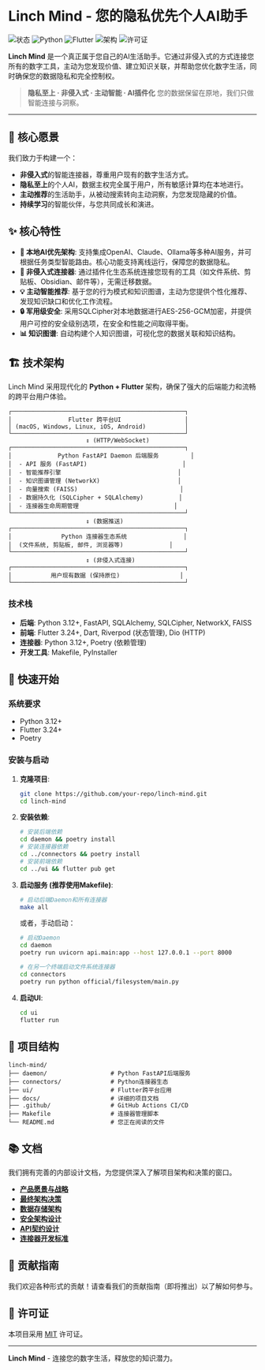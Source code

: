 # Linch Mind - 您的隐私优先个人AI助手

![状态](https://img.shields.io/badge/status-beta-blue)
![Python](https://img.shields.io/badge/python-3.12+-purple)
![Flutter](https://img.shields.io/badge/flutter-3.24+-green)
![架构](https://img.shields.io/badge/architecture-Python+Flutter-orange)
![许可证](https://img.shields.io/badge/license-MIT-lightgrey)

**Linch Mind** 是一个真正属于您自己的AI生活助手。它通过非侵入式的方式连接您所有的数字工具，主动为您发现价值、建立知识关联，并帮助您优化数字生活，同时确保您的数据隐私和完全控制权。

> **隐私至上 · 非侵入式 · 主动智能 · AI插件化**
> 您的数据保留在原地，我们只做智能连接与洞察。

---

## 🌟 核心愿景

我们致力于构建一个：
- **非侵入式**的智能连接器，尊重用户现有的数字生活方式。
- **隐私至上**的个人AI，数据主权完全属于用户，所有敏感计算均在本地进行。
- **主动推荐**的生活助手，从被动搜索转向主动洞察，为您发现隐藏的价值。
- **持续学习**的智能伙伴，与您共同成长和演进。

## ✨ 核心特性

- **🧠 本地AI优先架构**: 支持集成OpenAI、Claude、Ollama等多种AI服务，并可根据任务类型智能路由。核心功能支持离线运行，保障您的数据隐私。
- **🔗 非侵入式连接器**: 通过插件化生态系统连接您现有的工具（如文件系统、剪贴板、Obsidian、邮件等），无需迁移数据。
- **💡 主动智能推荐**: 基于您的行为模式和知识图谱，主动为您提供个性化推荐、发现知识缺口和优化工作流程。
- **🔒 军用级安全**: 采用SQLCipher对本地数据进行AES-256-GCM加密，并提供用户可控的安全级别选项，在安全和性能之间取得平衡。
- **📊 知识图谱**: 自动构建个人知识图谱，可视化您的数据关联和知识结构。

## 🏗️ 技术架构

Linch Mind 采用现代化的 **Python + Flutter** 架构，确保了强大的后端能力和流畅的跨平台用户体验。

```
┌─────────────────────────────────────────────────┐
│                Flutter 跨平台UI                  │
│ (macOS, Windows, Linux, iOS, Android)           │
└─────────────────────────────────────────────────┘
                      ↕ (HTTP/WebSocket)
┌─────────────────────────────────────────────────┐
│             Python FastAPI Daemon 后端服务         │
│  - API 服务 (FastAPI)                           │
│  - 智能推荐引擎                                 │
│  - 知识图谱管理 (NetworkX)                      │
│  - 向量搜索 (FAISS)                             │
│  - 数据持久化 (SQLCipher + SQLAlchemy)          │
│  - 连接器生命周期管理                           │
└─────────────────────────────────────────────────┘
                      ↕ (数据推送)
┌─────────────────────────────────────────────────┐
│              Python 连接器生态系统                │
│  (文件系统, 剪贴板, 邮件, 浏览器等)             │
└─────────────────────────────────────────────────┘
                      ↕ (非侵入式连接)
┌─────────────────────────────────────────────────┐
│           用户现有数据 (保持原位)                 │
└─────────────────────────────────────────────────┘
```

### 技术栈

- **后端**: Python 3.12+, FastAPI, SQLAlchemy, SQLCipher, NetworkX, FAISS
- **前端**: Flutter 3.24+, Dart, Riverpod (状态管理), Dio (HTTP)
- **连接器**: Python 3.12+, Poetry (依赖管理)
- **开发工具**: Makefile, PyInstaller

## 🚀 快速开始

### 系统要求
- Python 3.12+
- Flutter 3.24+
- Poetry

### 安装与启动

1.  **克隆项目**:
    ```bash
    git clone https://github.com/your-repo/linch-mind.git
    cd linch-mind
    ```

2.  **安装依赖**:
    ```bash
    # 安装后端依赖
    cd daemon && poetry install
    # 安装连接器依赖
    cd ../connectors && poetry install
    # 安装前端依赖
    cd ../ui && flutter pub get
    ```

3.  **启动服务 (推荐使用Makefile)**:
    ```bash
    # 启动后端Daemon和所有连接器
    make all
    ```
    或者，手动启动：
    ```bash
    # 启动Daemon
    cd daemon
    poetry run uvicorn api.main:app --host 127.0.0.1 --port 8000

    # 在另一个终端启动文件系统连接器
    cd connectors
    poetry run python official/filesystem/main.py
    ```

4.  **启动UI**:
    ```bash
    cd ui
    flutter run
    ```

## 📁 项目结构

```
linch-mind/
├── daemon/                  # Python FastAPI后端服务
├── connectors/              # Python连接器生态
├── ui/                      # Flutter跨平台应用
├── docs/                    # 详细的项目文档
├── .github/                 # GitHub Actions CI/CD
├── Makefile                 # 连接器管理脚本
└── README.md                # 您正在阅读的文件
```

## 📚 文档

我们拥有完善的内部设计文档，为您提供深入了解项目架构和决策的窗口。

- **[产品愿景与战略](./docs/00_vision_and_strategy/product_vision_and_strategy.md)**
- **[最终架构决策](./docs/02_decisions/python_flutter_architecture_final_decision.md)**
- **[数据存储架构](./docs/01_technical_design/data_storage_architecture.md)**
- **[安全架构设计](./docs/01_technical_design/security_architecture_design.md)**
- **[API契约设计](./docs/01_technical_design/api_contract_design.md)**
- **[连接器开发标准](./docs/01_technical_design/connector_internal_management_standards.md)**

## 🤝 贡献指南

我们欢迎各种形式的贡献！请查看我们的贡献指南（即将推出）以了解如何参与。

## 📄 许可证

本项目采用 [MIT](./LICENSE) 许可证。

---

**Linch Mind** - 连接您的数字生活，释放您的知识潜力。
